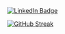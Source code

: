 <div id="badges">
  <a href="https://www.linkedin.com/in/julien-baudru/">
    <img src="https://img.shields.io/badge/LinkedIn-blue?style=for-the-badge&logo=linkedin&logoColor=white" alt="LinkedIn Badge"/>
  </a>
</div>
<img src="https://komarev.com/ghpvc/?username=jbaudru&style=flat-square&color=blue" alt=""/>

[![GitHub Streak](http://github-readme-streak-stats.herokuapp.com?user=jbaudru&theme=dark&background=000000)](https://git.io/streak-stats)
